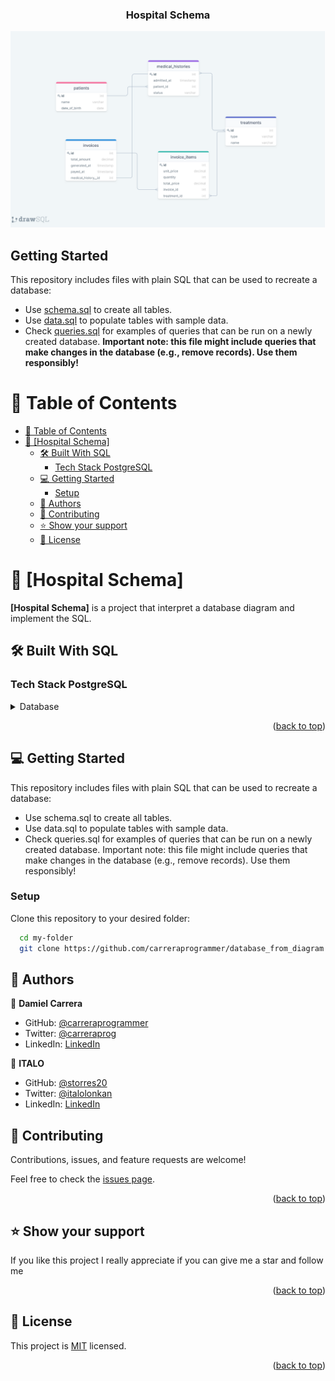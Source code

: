 <div align="center">
  <h3><b>Hospital Schema</b></h3>
</div>

<img src="schema.png" alt="schema" height="auto" />
<br/>

## Getting Started

This repository includes files with plain SQL that can be used to recreate a database:

- Use [schema.sql](./schema.sql) to create all tables.
- Use [data.sql](./data.sql) to populate tables with sample data.
- Check [queries.sql](./queries.sql) for examples of queries that can be run on a newly created database. **Important note: this file might include queries that make changes in the database (e.g., remove records). Use them responsibly!**

<a name="readme-top"></a>


# 📗 Table of Contents

- [📗 Table of Contents](#-table-of-contents)
- [📖 \[Hospital Schema\] ](#-hospital-schema-)
  - [🛠 Built With SQL](#-built-with-sql)
    - [Tech Stack PostgreSQL](#tech-stack-postgresql)
  - [💻 Getting Started ](#-getting-started-)
    - [Setup](#setup)
  - [👥 Authors ](#-authors-)
  - [🤝 Contributing ](#-contributing-)
  - [⭐️ Show your support ](#️-show-your-support-)
  - [📝 License ](#-license-)

# 📖 [Hospital Schema] <a name="about-project"></a>

**[Hospital Schema]** is a project that interpret a database diagram and implement the SQL.

## 🛠 Built With <a name="built-with">SQL</a>

### Tech Stack <a name="tech-stack">PostgreSQL</a>

<details>
<summary>Database</summary>
  <ul>
    <li><a href="https://www.postgresql.org/">PostgreSQL</a></li>
  </ul>
</details>


<p align="right">(<a href="#readme-top">back to top</a>)</p>

## 💻 Getting Started <a name="getting-started"></a>

This repository includes files with plain SQL that can be used to recreate a database:

- Use schema.sql to create all tables.
- Use data.sql to populate tables with sample data.
- Check queries.sql for examples of queries that can be run on a newly created database. Important note: this file might include queries that make changes in the database (e.g., remove records). Use them responsibly!


### Setup

Clone this repository to your desired folder:


```sh
  cd my-folder
  git clone https://github.com/carreraprogrammer/database_from_diagram.git
```

## 👥 Authors <a name="authors"></a>

👤 **Damiel Carrera**

- GitHub: [@carreraprogrammer](https://github.com/carreraprogrammer )
- Twitter: [@carreraprog](https://twitter.com/carreraprog)
- LinkedIn: [LinkedIn](https://www.linkedin.com/in/daniel-carrera-85a917244/)

👤 **ITALO**

- GitHub: [@storres20](https://github.com/storres20)
- Twitter: [@italolonkan](https://twitter.com/italolonkan)
- LinkedIn: [LinkedIn](https://linkedin.com/in/italo-lon-kan)


## 🤝 Contributing <a name="contributing"></a>

Contributions, issues, and feature requests are welcome!

Feel free to check the [issues page](https://github.com/carreraprogrammer/database_from_diagram/issues).

<p align="right">(<a href="#readme-top">back to top</a>)</p>

## ⭐️ Show your support <a name="support"></a>


If you like this project I really appreciate if you can give me a star and follow me

<p align="right">(<a href="#readme-top">back to top</a>)</p>

## 📝 License <a name="license"></a>

This project is [MIT](./MIT.md) licensed.

<p align="right">(<a href="#readme-top">back to top</a>)</p>
